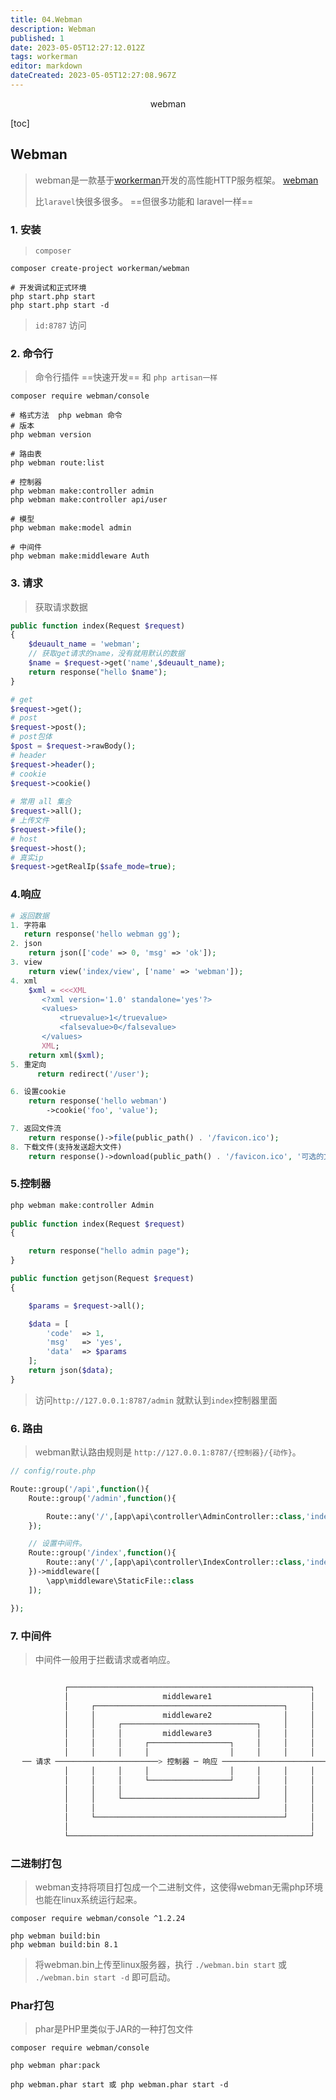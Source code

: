 ```yaml
---
title: 04.Webman
description: Webman
published: 1
date: 2023-05-05T12:27:12.012Z
tags: workerman
editor: markdown
dateCreated: 2023-05-05T12:27:08.967Z
---
```


<center>webman</center>





[toc]




## Webman

> webman是一款基于[workerman](https://www.workerman.net/)开发的高性能HTTP服务框架。 [webman](webman是一款基于[workerman](https://www.workerman.net/)开发的高性能HTTP服务框架。)
>
> 比`laravel`快很多很多。 ==但很多功能和 laravel一样==



### 1. 安装

> `composer`	

```shell
composer create-project workerman/webman

# 开发调试和正式环境
php start.php start
php start.php start -d
```

> `id:8787` 访问





### 2. 命令行

> 命令行插件 ==快速开发==  和  `php artisan一样`

```shell
composer require webman/console
```

```shell
# 格式方法  php webman 命令
# 版本 
php webman version

# 路由表
php webman route:list

# 控制器
php webman make:controller admin
php webman make:controller api/user

# 模型
php webman make:model admin

# 中间件
php webman make:middleware Auth
```





### 3. 请求

> 获取请求数据

```php
public function index(Request $request)
{
    $deuault_name = 'webman';
    // 获取get请求的name，没有就用默认的数据
    $name = $request->get('name',$deuault_name);
    return response("hello $name");
}

# get
$request->get();
# post
$request->post();
# post包体
$post = $request->rawBody();
# header
$request->header();
# cookie
$request->cookie()
    
# 常用 all 集合
$request->all();
# 上传文件
$request->file();
# host
$request->host();
# 真实ip
$request->getRealIp($safe_mode=true);
```



### 4.响应

```php
# 返回数据
1. 字符串
   return response('hello webman gg');
2. json
    return json(['code' => 0, 'msg' => 'ok']);
3. view
    return view('index/view', ['name' => 'webman']);
4. xml
    $xml = <<<XML
       <?xml version='1.0' standalone='yes'?>
       <values>
           <truevalue>1</truevalue>
           <falsevalue>0</falsevalue>
       </values>
       XML;
    return xml($xml);
5. 重定向
      return redirect('/user');

6. 设置cookie
    return response('hello webman')
        ->cookie('foo', 'value');

7. 返回文件流
    return response()->file(public_path() . '/favicon.ico');
8. 下载文件(支持发送超大文件)
 	return response()->download(public_path() . '/favicon.ico', '可选的文件名.ico');
```



### 5.控制器

```php
php webman make:controller Admin
    
public function index(Request $request)
{

    return response("hello admin page");
}

public function getjson(Request $request)
{

    $params = $request->all();

    $data = [
        'code'  => 1,
        'msg'   => 'yes',
        'data'  => $params
    ];
    return json($data);
}
```

> 访问`http://127.0.0.1:8787/admin` 就默认到`index`控制器里面





### 6. 路由

> webman默认路由规则是 `http://127.0.0.1:8787/{控制器}/{动作}`。

```php
// config/route.php

Route::group('/api',function(){
    Route::group('/admin',function(){

        Route::any('/',[app\api\controller\AdminController::class,'index']);
    });

    // 设置中间件。
    Route::group('/index',function(){
        Route::any('/',[app\api\controller\IndexController::class,'index']);
    })->middleware([
        \app\middleware\StaticFile::class
    ]);

});
```





### 7. 中间件

> 中间件一般用于拦截请求或者响应。

```php

            ┌──────────────────────────────────────────────────────┐
            │                     middleware1                      │ 
            │     ┌──────────────────────────────────────────┐     │
            │     │               middleware2                │     │
            │     │     ┌──────────────────────────────┐     │     │
            │     │     │         middleware3          │     │     │        
            │     │     │     ┌──────────────────┐     │     │     │
            │     │     │     │                  │     │     │     │
 　── 请求 ───────────────────────> 控制器 ─ 响应 ───────────────────────────> 客户端
            │     │     │     │                  │     │     │     │
            │     │     │     └──────────────────┘     │     │     │
            │     │     │                              │     │     │
            │     │     └──────────────────────────────┘     │     │
            │     │                                          │     │
            │     └──────────────────────────────────────────┘     │
            │                                                      │
            └──────────────────────────────────────────────────────┘
```








### 二进制打包

> webman支持将项目打包成一个二进制文件，这使得webman无需php环境也能在linux系统运行起来。

```shell
composer require webman/console ^1.2.24

php webman build:bin
php webman build:bin 8.1
```

> 将webman.bin上传至linux服务器，执行 `./webman.bin start` 或 `./webman.bin start -d` 即可启动。



### Phar打包

> phar是PHP里类似于JAR的一种打包文件

```shell
composer require webman/console

php webman phar:pack

php webman.phar start 或 php webman.phar start -d
```